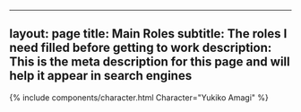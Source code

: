 ---
layout: page
title: Main Roles
subtitle: The roles I need filled before getting to work
description: This is the meta description for this page and will help it appear in search engines
-
{% include components/character.html Character="Yukiko Amagi" %}